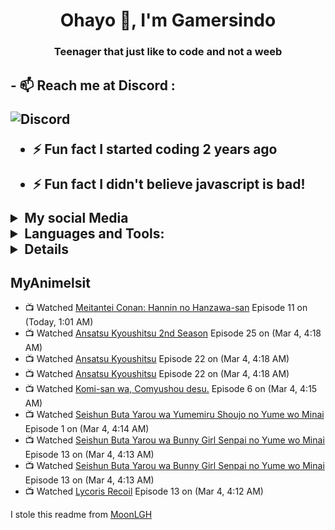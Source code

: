 <h1 align="center">Ohayo 👋, I'm Gamersindo</h1>
<h3 align="center">Teenager that just like to code and not a weeb</h3>


<h2> - 📫 Reach me at Discord : 
    
![Discord](https://lanyard.cnrad.dev/api/694370838719234151?idleMessage=Hello%20there!)
- ⚡ Fun fact **I started coding 2 years ago**

- ⚡ Fun fact **I didn't believe javascript is bad!**
<details>
    <summary>My social Media</summary>
    <p align="left">
      <p>Nothing yet!</p>
    </p>
</details>

<details>
    <summary align="left">Languages and Tools:</summary> <a
        href="https://nodejs.org" target="_blank"> <img
            src="https://raw.githubusercontent.com/devicons/devicon/master/icons/nodejs/nodejs-original-wordmark.svg"
            alt="nodejs" width="40" height="40" /> </a> <a href="https://www.python.org" target="_blank"> <img
            src="https://raw.githubusercontent.com/devicons/devicon/master/icons/python/python-original.svg"
            alt="python" width="40" height="40" /> </a> <a href="https://reactjs.org/" target="_blank"> <img
            src="https://raw.githubusercontent.com/devicons/devicon/master/icons/react/react-original-wordmark.svg"
            alt="react" width="40" height="40" /> </a> <a href="https://www.typescriptlang.org/" target="_blank">
  </details>
    
<details>
    <summary align="left">My accomplishments:</summary>
  <hr>
    <h2>Stats at github</h2>
    <img src="https://github-readme-stats.vercel.app/api?username=gamersindo1223&show_icons=true&theme=tokyonight" alt="Gamersindo"></a>
    <h2>Made my first api!</h2>
    <img src="https://github-readme-stats.vercel.app/api/pin/?username=gamersindo1223&repo=Api-genshincodelist" alt="Gamersindo"></a>
  </details>
 <h2>MyAnimelsit</h2>
<!-- MAL_ACTIVITY:start -->

- 📺 Watched [Meitantei Conan: Hannin no Hanzawa-san](https://MyAnimeList.net/anime.php?id=50010) Episode 11 on (Today, 1:01 AM)
- 📺 Watched [Ansatsu Kyoushitsu 2nd Season](https://MyAnimeList.net/anime.php?id=30654) Episode 25 on (Mar 4, 4:18 AM)
- 📺 Watched [Ansatsu Kyoushitsu](https://MyAnimeList.net/anime.php?id=24833) Episode 22 on (Mar 4, 4:18 AM)
- 📺 Watched [Ansatsu Kyoushitsu](https://MyAnimeList.net/anime.php?id=24833) Episode 22 on (Mar 4, 4:18 AM)
- 📺 Watched [Komi-san wa, Comyushou desu.](https://MyAnimeList.net/anime.php?id=48926) Episode 6 on (Mar 4, 4:15 AM)
- 📺 Watched [Seishun Buta Yarou wa Yumemiru Shoujo no Yume wo Minai](https://MyAnimeList.net/anime.php?id=38329) Episode 1 on (Mar 4, 4:14 AM)
- 📺 Watched [Seishun Buta Yarou wa Bunny Girl Senpai no Yume wo Minai](https://MyAnimeList.net/anime.php?id=37450) Episode 13 on (Mar 4, 4:13 AM)
- 📺 Watched [Seishun Buta Yarou wa Bunny Girl Senpai no Yume wo Minai](https://MyAnimeList.net/anime.php?id=37450) Episode 13 on (Mar 4, 4:13 AM)
- 📺 Watched [Lycoris Recoil](https://MyAnimeList.net/anime.php?id=50709) Episode 13 on (Mar 4, 4:12 AM)

<!-- MAL_ACTIVITY:end -->
<footer>
  <p>I stole this readme from  <a href="https://github.com/MoonLGH/MoonLGH/blob/main/README.md">MoonLGH</a></p>
</footer>
